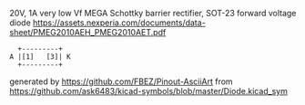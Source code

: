 20V, 1A very low Vf MEGA Schottky barrier rectifier, SOT-23
forward voltage diode
https://assets.nexperia.com/documents/data-sheet/PMEG2010AEH_PMEG2010AET.pdf


	  +---------+
	A |[1]   [3]| K
	  +---------+


generated by https://github.com/FBEZ/Pinout-AsciiArt from https://github.com/ask6483/kicad-symbols/blob/master/Diode.kicad_sym